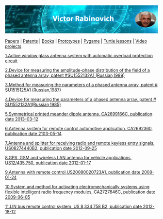 
![Header Image](https://raw.githubusercontent.com/victenna/vrabinovich/main/Images/Header.png)

[Papers](papers.md) | [Patents](patents.md) | [Books](books.md) | [Prototypes](prototypes.md) | [Pygame](pygame.md) | [Turtle lessons](turtle_lessons.md) | [Video projects](video_projects.md)

<link rel="stylesheet" href="style.css">


[1.Active window glass antenna system with automatic overload protection circuit](https://github.com/victenna/vrabinovich/blob/main/Patents/1_Active%20window%20glass%20antenna%20system.pdf)

[2.Device for measuring the amplitude-phase distribution of the field of a phased antenna array, patent #SU1552132A1 (Russian,1989)](https://github.com/victenna/vrabinovich/blob/main/Patents/2_Device.pdf)

[3.Method for measuring the parameters of a phased antenna array, patent # SU1515125A1 (Russian,1987)](https://github.com/victenna/vrabinovich/blob/main/Patents/3_Russian3.pdf)

[4.Device for measuring the parameters of a phased antenna array, patent # SU1552132A1(Russian,1985)](https://github.com/victenna/vrabinovich/blob/main/Patents/2_Device.pdf)

[5.Symmetrical printed meander dipole antenna, CA2699166C, publication date 2013-03-12](https://github.com/victenna/vrabinovich/blob/main/Patents/5_Symmetrical%20meander.pdf)

[6.Antenna system for remote control automotive application, CA2692360, publication date 2103-05-14](https://github.com/victenna/vrabinovich/blob/main/Patents/6_Antenna%20system%20for%20remote%20control.pdf)

[7.Antenna and splitter for receiving radio and remote keyless entry signals, US08274440B2, publication date 2012-09-25](https://github.com/victenna/vrabinovich/blob/main/Patents/7_Antenna%20and%20splitter.pdf)

[8.GPS, GSM and wireless LAN antenna for vehicle applications, US12/435.750, publication date 2012-01-17](https://github.com/victenna/vrabinovich/blob/main/Patents/8_GPS_GSM.pdf)

[9.Antenna with remote control,US20080020723A1, publication date 2008-01-24](https://github.com/victenna/vrabinovich/blob/main/Patents/9_Antenna%20with%20remote%20control.pdf)

[10.System and method for activating electromechanically systems using flexible intelligent radio frequency modules, CA2727846C, publication date 2009-06-05](https://github.com/victenna/vrabinovich/blob/main/Patents/10_System%20and%20method%20for%20activating.pdf)

[11.LIN bus remote control system, US 8,334,758 B2, publication date 2012-18-12](https://github.com/victenna/vrabinovich/blob/main/Patents/11_LIN%20bus.pdf)

<link rel="stylesheet" href="style.css">


